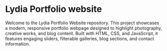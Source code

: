 # Lydia Portfolio website

Welcome to the Lydia Portfolio Website repository. This project showcases a modern, responsive portfolio webpage designed to highlight photography, creative works, and blog content. Built with HTML, CSS, and JavaScript, it features engaging sliders, filterable galleries, blog sections, and contact information.
